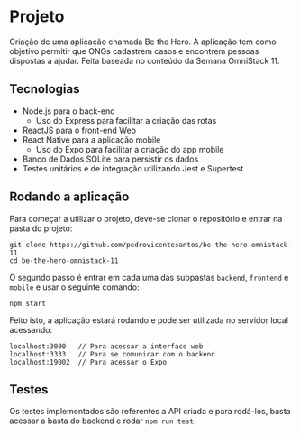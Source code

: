 # Projeto

Criação de uma aplicação chamada Be the Hero. A aplicação tem como objetivo permitir que ONGs cadastrem casos e encontrem pessoas dispostas a ajudar. 
Feita baseada no conteúdo da Semana OmniStack 11.

## Tecnologias

- Node.js para o back-end
  * Uso do Express para facilitar a criação das rotas
- ReactJS para o front-end Web 
- React Native para a aplicação mobile
  * Uso do Expo para facilitar a criação do app mobile
- Banco de Dados SQLite para persistir os dados
- Testes unitários e de integração utilizando Jest e Supertest

## Rodando a aplicação
Para começar a utilizar o projeto, deve-se clonar o repositório e entrar na pasta do projeto:

```
git clone https://github.com/pedrovicentesantos/be-the-hero-omnistack-11
cd be-the-hero-omnistack-11
```

O segundo passo é entrar em cada uma das subpastas `backend`, `frontend` e `mobile` e usar o seguinte comando:

```
npm start
```

Feito isto, a aplicação estará rodando e pode ser utilizada no servidor local acessando:

```
localhost:3000   // Para acessar a interface web
localhost:3333   // Para se comunicar com o backend
localhost:19002  // Para acessar o Expo
```

## Testes

Os testes implementados são referentes a API criada e para rodá-los, basta acessar a basta do backend e rodar `npm run test`.